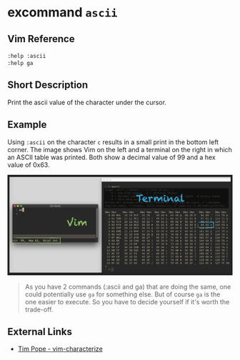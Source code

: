 # excommand `ascii`

## Vim Reference

    :help :ascii
    :help ga

## Short Description
Print the ascii value of the character under the cursor.

## Example

Using `:ascii` on the character `c` results in a small print in the bottom left corner.
The image shows Vim on the left and a terminal on the right in which an ASCII table was printed.
Both show a decimal value of 99 and a hex value of 0x63.

![excommand ascii](img/ascii.png)

> As you have 2 commands (:ascii and ga) that are doing the same, one could potentially use `ga` for something else.
> But of course `ga` is the one easier to execute. So you have to decide yourself if it's worth the trade-off.

## External Links
- [Tim Pope - vim-characterize](https://github.com/tpope/vim-characterize)
